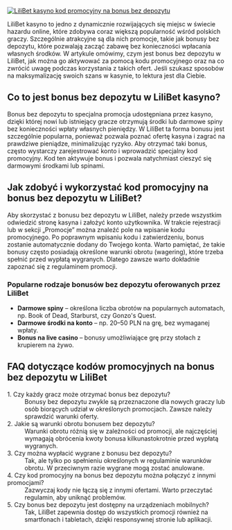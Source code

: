 [![LiliBet kasyno kod promocyjny na bonus bez depozytu](https://123-caf.pages.dev/gitsignup.png)](https://vrmoo.ru/Bt82HjjY)

<p>LiliBet kasyno to jedno z dynamicznie rozwijających się miejsc w świecie hazardu online, które zdobywa coraz większą popularność wśród polskich graczy. Szczególnie atrakcyjne są dla nich promocje, takie jak bonusy bez depozytu, które pozwalają zacząć zabawę bez konieczności wpłacania własnych środków. W artykule omówimy, czym jest bonus bez depozytu w LiliBet, jak można go aktywować za pomocą kodu promocyjnego oraz na co zwrócić uwagę podczas korzystania z takich ofert. Jeśli szukasz sposobów na maksymalizację swoich szans w kasynie, to lektura jest dla Ciebie.</p>  <h2>Co to jest bonus bez depozytu w LiliBet kasyno?</h2> <p>Bonus bez depozytu to specjalna promocja udostępniana przez kasyno, dzięki której nowi lub istniejący gracze otrzymują środki lub darmowe spiny bez konieczności wpłaty własnych pieniędzy. W LiliBet ta forma bonusu jest szczególnie popularna, ponieważ pozwala poznać ofertę kasyna i zagrać na prawdziwe pieniądze, minimalizując ryzyko. Aby otrzymać taki bonus, często wystarczy zarejestrować konto i wprowadzić specjalny kod promocyjny. Kod ten aktywuje bonus i pozwala natychmiast cieszyć się darmowymi środkami lub spinami.</p>  <h2>Jak zdobyć i wykorzystać kod promocyjny na bonus bez depozytu w LiliBet?</h2> <p>Aby skorzystać z bonusu bez depozytu w LiliBet, należy przede wszystkim odwiedzić stronę kasyna i założyć konto użytkownika. W trakcie rejestracji lub w sekcji „Promocje” można znaleźć pole na wpisanie kodu promocyjnego. Po poprawnym wpisaniu kodu i zatwierdzeniu, bonus zostanie automatycznie dodany do Twojego konta. Warto pamiętać, że takie bonusy często posiadają określone warunki obrotu (wagering), które trzeba spełnić przed wypłatą wygranych. Dlatego zawsze warto dokładnie zapoznać się z regulaminem promocji.</p>  <h3>Popularne rodzaje bonusów bez depozytu oferowanych przez LiliBet</h3> <ul>   <li><strong>Darmowe spiny</strong> – określona liczba obrotów na popularnych automatach, np. Book of Dead, Starburst, czy Gonzo's Quest.</li>   <li><strong>Darmowe środki na konto</strong> – np. 20–50 PLN na grę, bez wymaganej wpłaty.</li>   <li><strong>Bonus na live casino</strong> – bonusy umożliwiające grę przy stołach z krupierem na żywo.</li> </ul>  <h2>FAQ dotyczące kodów promocyjnych na bonus bez depozytu w LiliBet</h2> <dl>   <dt>1. Czy każdy gracz może otrzymać bonus bez depozytu?</dt>   <dd>Bonusy bez depozytu zwykle są przeznaczone dla nowych graczy lub osób biorących udział w określonych promocjach. Zawsze należy sprawdzić warunki oferty.</dd>    <dt>2. Jakie są warunki obrotu bonusem bez depozytu?</dt>   <dd>Warunki obrotu różnią się w zależności od promocji, ale najczęściej wymagają obrócenia kwoty bonusa kilkunastokrotnie przed wypłatą wygranych.</dd>    <dt>3. Czy można wypłacić wygrane z bonusu bez depozytu?</dt>   <dd>Tak, ale tylko po spełnieniu określonych w regulaminie warunków obrotu. W przeciwnym razie wygrane mogą zostać anulowane.</dd>    <dt>4. Czy kod promocyjny na bonus bez depozytu można połączyć z innymi promocjami?</dt>   <dd>Zazwyczaj kody nie łączą się z innymi ofertami. Warto przeczytać regulamin, aby uniknąć problemów.</dd>    <dt>5. Czy bonus bez depozytu jest dostępny na urządzeniach mobilnych?</dt>   <dd>Tak, LiliBet zapewnia dostęp do wszystkich promocji również na smartfonach i tabletach, dzięki responsywnej stronie lub aplikacji.</dd> </dl>
